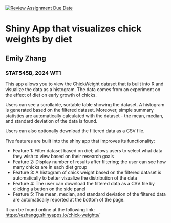 [![Review Assignment Due Date](https://classroom.github.com/assets/deadline-readme-button-22041afd0340ce965d47ae6ef1cefeee28c7c493a6346c4f15d667ab976d596c.svg)](https://classroom.github.com/a/_WsouPuM)

# Shiny App that visualizes chick weights by diet
## Emily Zhang
### STAT545B, 2024 WT1

This app allows you to view the ChickWeight dataset that is built into R and visualize the data as a histogram. The data comes from an experiment on the effect of diet on early growth of chicks. 

Users can see a scrollable, sortable table showing the dataset. A histogram is generated based on the filtered dataset. Moreover, simple summary statistics are automatically calculated with the dataset - the mean, median, and standard deviation of the data is found.

Users can also optionally download the filtered data as a CSV file. 



Five features are built into the shiny app that improves its functionality:
- Feature 1: Filter dataset based on diet; allows users to select what data they wish to view based on their research goals
- Feature 2: Display number of results after filtering; the user can see how many chicks are in each diet group
- Feature 3: A histogram of chick weight based on the filtered dataset is automatically to better visualize the distribution of the data
- Feature 4: The user can download the filtered data as a CSV file by clicking a button on the side panel
- Feature 5: The mean, median, and standard deviation of the filtered data are automatically reported at the bottom of the page.

It can be found online at the following link: https://ezhangg.shinyapps.io/chick-weights/